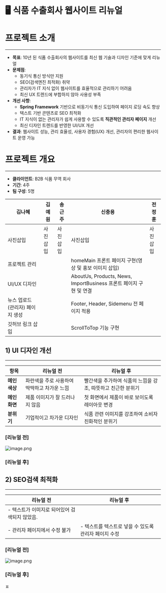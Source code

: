 # 🖥️ 식품 수출회사 웹사이트 리뉴얼

# 프로젝트 소개

---

- **목표**: 10년 된 식품 수출회사의 웹사이트를 최신 웹 기술과 디자인 기준에 맞게 리뉴얼
- **문제점**:
    - 동기식 통신 방식만 지원
    - SEO(검색엔진 최적화) 취약
    - 관리자가 IT 지식 없이 웹사이트를 효율적으로 관리하기 어려움
    - 최신 UX 트렌드에 부합하지 않아 사용성 부족
- **개선 사항**:
    - **Spring Framework** 기반으로 비동기식 통신 도입하여 페이지 로딩 속도 향상
    - 텍스트 기반 콘텐츠로 SEO 최적화
    - IT 지식이 없는 관리자가 쉽게 사용할 수 있도록 **직관적인 관리자 페이지** 개선
    - 최신 디자인 트렌드를 반영한 UI/UX 개선
- **결과**: 웹사이트 성능, 관리 효율성, 사용자 경험(UX) 개선, 관리자의 편리한 웹사이트 운영 가능

# 프로젝트 개요

---

- **클라이언트**: B2B 식품 무역 회사
- **기간**: 4주
- **팀 구성**: 5명

| 김나혜 | 김예원 | 송근주 | 신충용 | 전정훈 |
| --- | --- | --- | --- | --- |
| 사진삽입 | 사진삽입 | 사진삽입 | 사진삽입 | 사진삽입 |
| 프로젝트 관리| | | homeMain 프론트 페이지 구현(영상 및 홍보 이미지 삽입) | |
| UI/UX 디자인| | | AboutUs, Products, News, ImportBusiness 프론트 페이지 구현 및 연결| |
| 뉴스 업로드 (관리자) 페이지 생성 |  |  | Footer, Header, Sidemenu 전 페이지 적용 |  |
| 깃허브 링크 삽입 |  |  | ScrollToTop 기능 구현 |  |

## 1) UI 디자인 개선

---

| 항목 | 리뉴얼 전 | 리뉴얼 후 |
| --- | --- | --- |
| **메인색상** | 파란색을 주로 사용하여 딱딱하고 차가운 느낌 | 빨간색을 추가하여 식품의 느낌을 강조, 따뜻하고 친근한 분위기 |
| **메인 화면** | 제품 이미지가 잘 드러나지 않음 | 첫 화면에서 제품이 바로 보이도록 레이아웃 변경 |
| **분위기** | 기업적이고 차가운 디자인 | 식품 관련 이미지를 강조하여 소비자 친화적인 분위기 |

### [리뉴얼 전]

![image.png](image.png)

### [리뉴얼 후]

## 2) SEO검색 최적화

---

| 리뉴얼 전 | 리뉴얼 후 |
| --- | --- |
| - 텍스트가 이미지로 되어있어 검색되지 않았음.
- 관리자 페이지에서 수정 불가 | - 텍스트를 텍스트로 넣을 수 있도록 관리자 페이지 수정 |

### [리뉴얼 전]

![image.png](image%201.png)

### [리뉴얼 후]
ㅍ
